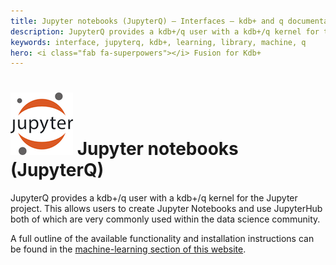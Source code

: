 ```yaml
---
title: Jupyter notebooks (JupyterQ) – Interfaces – kdb+ and q documentation
description: JupyterQ provides a kdb+/q user with a kdb+/q kernel for the Jupyter project. This allows users to create Jupyter Notebooks and use JupyterHub both of which are very commonly used within the data science community.
keywords: interface, jupyterq, kdb+, learning, library, machine, q
hero: <i class="fab fa-superpowers"></i> Fusion for Kdb+
---
```

# ![Jupyter](img/jupyter.png) Jupyter notebooks (JupyterQ)



JupyterQ provides a kdb+/q user with a kdb+/q kernel for the Jupyter project. This allows users to create Jupyter Notebooks and use JupyterHub both of which are very commonly used within the data science community.

A full outline of the available functionality and installation instructions can be found in the [machine-learning section of this website](../ml/jupyterq/index.md).
